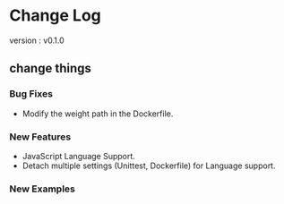 # Change Log
version : v0.1.0

## change things

### Bug Fixes
- Modify the weight path in the Dockerfile.

### New Features
- JavaScript Language Support.
- Detach multiple settings (Unittest, Dockerfile) for Language support.

### New Examples